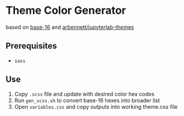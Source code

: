 # Theme Color Generator

based on [base-16](https://github.com/chriskempson/base16) and
[arbennett/jupyterlab-themes](https://github.com/arbennett/jupyterlab-themes)

## Prerequisites

- `sass`

## Use

1. Copy `.scss` file and update with desired color hex codes
2. Run `gen_scss.sh` to convert base-16 hexes into broader list
3. Open `variables.css` and copy outputs into working theme.css file
